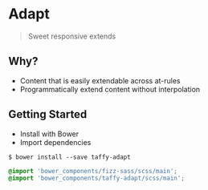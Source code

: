 Adapt
===

> Sweet responsive extends

## Why?
+ Content that is easily extendable across at-rules
+ Programmatically extend content without interpolation

## Getting Started
+ Install with Bower
+ Import dependencies

```
$ bower install --save taffy-adapt
```

```scss
@import 'bower_components/fizz-sass/scss/main';
@import 'bower_components/taffy-adapt/scss/main';
```
